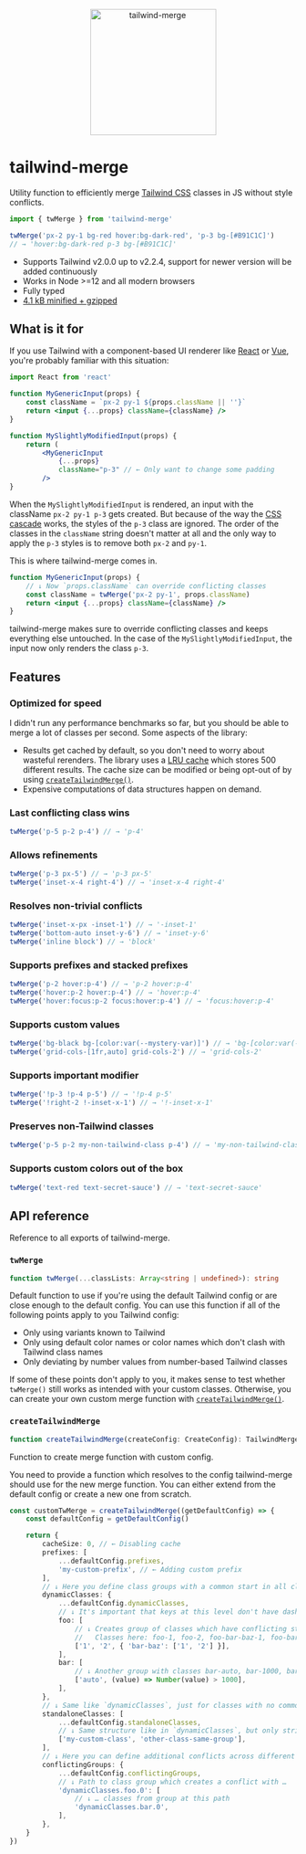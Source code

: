 <div align="center">
    <br />
    <a href="https://github.com/dcastil/tailwind-merge">
        <img src="https://github.com/dcastil/tailwind-merge/blob/main/assets/logo.svg?raw=true" alt="tailwind-merge" width="221px" />
    </a>
</div>

# tailwind-merge

Utility function to efficiently merge [Tailwind CSS](https://tailwindcss.com) classes in JS without style conflicts.

```ts
import { twMerge } from 'tailwind-merge'

twMerge('px-2 py-1 bg-red hover:bg-dark-red', 'p-3 bg-[#B91C1C]')
// → 'hover:bg-dark-red p-3 bg-[#B91C1C]'
```

-   Supports Tailwind v2.0.0 up to v2.2.4, support for newer version will be added continuously
-   Works in Node >=12 and all modern browsers
-   Fully typed
-   [4.1 kB minified + gzipped](https://bundlephobia.com/package/tailwind-merge)

## What is it for

If you use Tailwind with a component-based UI renderer like [React](https://reactjs.org) or [Vue](https://vuejs.org), you're probably familiar with this situation:

```jsx
import React from 'react'

function MyGenericInput(props) {
    const className = `px-2 py-1 ${props.className || ''}`
    return <input {...props} className={className} />
}

function MySlightlyModifiedInput(props) {
    return (
        <MyGenericInput
            {...props}
            className="p-3" // ← Only want to change some padding
        />
}
```

When the `MySlightlyModifiedInput` is rendered, an input with the className `px-2 py-1 p-3` gets created. But because of the way the [CSS cascade](https://developer.mozilla.org/en-US/docs/Web/CSS/Cascade) works, the styles of the `p-3` class are ignored. The order of the classes in the `className` string doesn't matter at all and the only way to apply the `p-3` styles is to remove both `px-2` and `py-1`.

This is where tailwind-merge comes in.

```jsx
function MyGenericInput(props) {
    // ↓ Now `props.className` can override conflicting classes
    const className = twMerge('px-2 py-1', props.className)
    return <input {...props} className={className} />
}
```

tailwind-merge makes sure to override conflicting classes and keeps everything else untouched. In the case of the `MySlightlyModifiedInput`, the input now only renders the class `p-3`.

## Features

### Optimized for speed

I didn't run any performance benchmarks so far, but you should be able to merge a lot of classes per second. Some aspects of the library:

-   Results get cached by default, so you don't need to worry about wasteful rerenders. The library uses a [LRU cache](<https://en.wikipedia.org/wiki/Cache_replacement_policies#Least_recently_used_(LRU)>) which stores 500 different results. The cache size can be modified or being opt-out of by using [`createTailwindMerge()`](#createtailwindmerge).
-   Expensive computations of data structures happen on demand.

### Last conflicting class wins

```ts
twMerge('p-5 p-2 p-4') // → 'p-4'
```

### Allows refinements

```ts
twMerge('p-3 px-5') // → 'p-3 px-5'
twMerge('inset-x-4 right-4') // → 'inset-x-4 right-4'
```

### Resolves non-trivial conflicts

```ts
twMerge('inset-x-px -inset-1') // → '-inset-1'
twMerge('bottom-auto inset-y-6') // → 'inset-y-6'
twMerge('inline block') // → 'block'
```

### Supports prefixes and stacked prefixes

```ts
twMerge('p-2 hover:p-4') // → 'p-2 hover:p-4'
twMerge('hover:p-2 hover:p-4') // → 'hover:p-4'
twMerge('hover:focus:p-2 focus:hover:p-4') // → 'focus:hover:p-4'
```

### Supports custom values

```ts
twMerge('bg-black bg-[color:var(--mystery-var)]') // → 'bg-[color:var(--mystery-var)]'
twMerge('grid-cols-[1fr,auto] grid-cols-2') // → 'grid-cols-2'
```

### Supports important modifier

```ts
twMerge('!p-3 !p-4 p-5') // → '!p-4 p-5'
twMerge('!right-2 !-inset-x-1') // → '!-inset-x-1'
```

### Preserves non-Tailwind classes

```ts
twMerge('p-5 p-2 my-non-tailwind-class p-4') // → 'my-non-tailwind-class p-4'
```

### Supports custom colors out of the box

```ts
twMerge('text-red text-secret-sauce') // → 'text-secret-sauce'
```

## API reference

Reference to all exports of tailwind-merge.

### `twMerge`

```ts
function twMerge(...classLists: Array<string | undefined>): string
```

Default function to use if you're using the default Tailwind config or are close enough to the default config. You can use this function if all of the following points apply to you Tailwind config:

-   Only using variants known to Tailwind
-   Only using default color names or color names which don't clash with Tailwind class names
-   Only deviating by number values from number-based Tailwind classes

If some of these points don't apply to you, it makes sense to test whether `twMerge()` still works as intended with your custom classes. Otherwise, you can create your own custom merge function with [`createTailwindMerge()`](#createtailwindmerge).

### `createTailwindMerge`

```ts
function createTailwindMerge(createConfig: CreateConfig): TailwindMerge
```

Function to create merge function with custom config.

You need to provide a function which resolves to the config tailwind-merge should use for the new merge function. You can either extend from the default config or create a new one from scratch.

```ts
const customTwMerge = createTailwindMerge((getDefaultConfig) => {
    const defaultConfig = getDefaultConfig()

    return {
        cacheSize: 0, // ← Disabling cache
        prefixes: [
            ...defaultConfig.prefixes,
            'my-custom-prefix', // ← Adding custom prefix
        ],
        // ↓ Here you define class groups with a common start in all class names
        dynamicClasses: {
            ...defaultConfig.dynamicClasses,
            // ↓ It's important that keys at this level don't have dashes in them.
            foo: [
                // ↓ Creates group of classes which have conflicting styles
                //   Classes here: foo-1, foo-2, foo-bar-baz-1, foo-bar-baz-2
                ['1', '2', { 'bar-baz': ['1', '2'] }],
            ],
            bar: [
                // ↓ Another group with classes bar-auto, bar-1000, bar-1001, …
                ['auto', (value) => Number(value) > 1000],
            ],
        },
        // ↓ Same like `dynamicClasses`, just for classes with no common starting characters
        standaloneClasses: [
            ...defaultConfig.standaloneClasses,
            // ↓ Same structure like in `dynamicClasses`, but only strings allowed
            ['my-custom-class', 'other-class-same-group'],
        ],
        // ↓ Here you can define additional conflicts across different groups
        conflictingGroups: {
            ...defaultConfig.conflictingGroups,
            // ↓ Path to class group which creates a conflict with …
            'dynamicClasses.foo.0': [
                // ↓ … classes from group at this path
                'dynamicClasses.bar.0',
            ],
        },
    }
})
```
